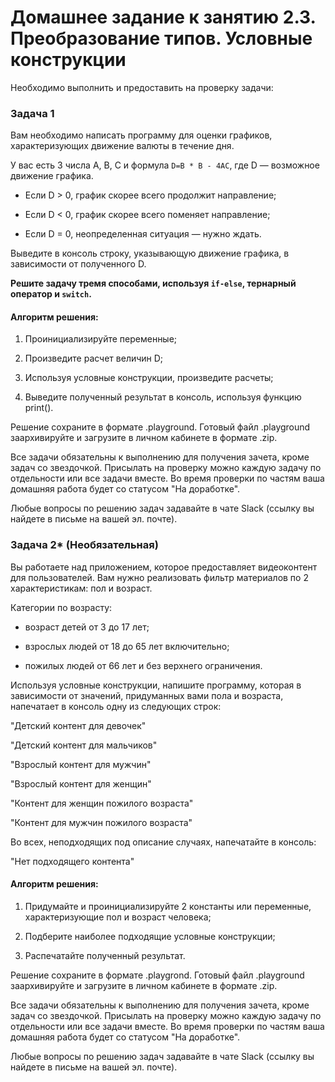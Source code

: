 # Домашнее задание к занятию 2.3. Преобразование типов. Условные конструкции

Необходимо выполнить и предоставить на проверку задачи:

### Задача 1

Вам необходимо написать программу для оценки графиков, характеризующих движение валюты в течение дня. 

У вас есть 3 числа A, B, C и формула `D=B * B - 4AC`, где D — возможное движение графика. 

* Если D > 0, график скорее всего продолжит направление;

* Если D < 0, график скорее всего поменяет направление;

* Если D = 0, неопределенная ситуация — нужно ждать.

Выведите в консоль строку, указывающую движение графика, в зависимости от полученного D.

**Решите задачу тремя способами, используя `if-else`, тернарный оператор и `switch`.**

#### Алгоритм решения:

1) Проинициализируйте переменные;

2) Произведите расчет величин D;

3) Используя условные конструкции, произведите расчеты;

4) Выведите полученный результат в консоль, используя функцию print().

Решение сохраните в формате .playground. Готовый файл .playground заархивируйте и загрузите в личном кабинете в формате .zip.

Все задачи обязательны к выполнению для получения зачета, кроме задач со звездочкой. Присылать на проверку можно каждую задачу по отдельности или все задачи вместе. Во время проверки по частям ваша домашняя работа будет со статусом "На доработке".

Любые вопросы по решению задач задавайте в чате Slack (ссылку вы найдете в письме на вашей эл. почте).


### Задача 2* (Необязательная)

Вы работаете над приложением, которое предоставляет видеоконтент для пользователей.
Вам нужно реализовать фильтр материалов по 2 характеристикам: пол и возраст.

Категории по возрасту: 

* возраст детей от 3 до 17 лет; 

* взрослых людей от 18 до 65 лет включительно; 

* пожилых людей от 66 лет и без верхнего ограничения.

Используя условные конструкции, напишите программу, которая в зависимости от значений, придуманных вами пола и возраста, напечатает в консоль одну из следующих строк:

"Детский контент для девочек"

"Детский контент для мальчиков"

"Взрослый контент для мужчин"

"Взрослый контент для женщин"

"Контент для женщин пожилого возраста"

"Контент для мужчин пожилого возраста"

Во всех, неподходящих под описание случаях, напечатайте в консоль:

"Нет подходящего контента"

#### Алгоритм решения:

1) Придумайте и проинициализируйте 2 константы или переменные, характеризующие пол и возраст человека;

2) Подберите наиболее подходящие условные конструкции; 

3) Распечатайте полученный результат.

Решение сохраните в формате .playgrond. Готовый файл .playground заархивируйте и загрузите в личном кабинете в формате .zip.

Все задачи обязательны к выполнению для получения зачета, кроме задач со звездочкой. Присылать на проверку можно каждую задачу по отдельности или все задачи вместе. Во время проверки по частям ваша домашняя работа будет со статусом "На доработке".

Любые вопросы по решению задач задавайте в чате Slack (ссылку вы найдете в письме на вашей эл. почте).







